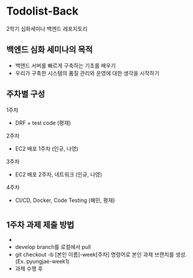 # Todolist-Back
2학기 심화세미나 백엔드 레포지토리  


## 백엔드 심화 세미나의 목적
- 백엔드 서버를 빠르게 구축하는 기초를 배우기
- 우리가 구축한 시스템의 품질 관리와 운영에 대한 생각을 시작하기
  
  

## 주차별 구성
1주차 
- DRF + test code (평재)

2주차 
- EC2 배포 1주차 (인규, 나영)

3주차 
- EC2 배포 2주차, 네트워크 (인규, 나영)

4주차
- CI/CD, Docker, Code Testing (혜민, 평재)  
#

## 1주차 과제 제출 방법
- 
- develop branch를 로컬에서 pull
- git checkout -b [본인 이름]-week[주차] 명령어로 본인 과제 브랜치를 생성. (Ex. pyungjae-week1)
- 과제 수행 후

